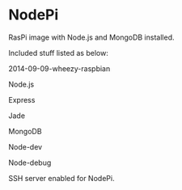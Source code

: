 NodePi
======

RasPi image with Node.js and MongoDB installed.

Included stuff listed as below:

2014-09-09-wheezy-raspbian

Node.js 

Express

Jade

MongoDB

Node-dev

Node-debug

SSH server enabled for NodePi.
